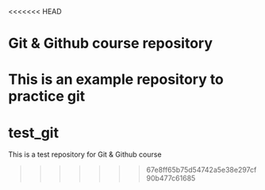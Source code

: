 <<<<<<< HEAD
# Git & Github course repository
This is an example repository to practice git
=======
# test_git
This is a test repository for Git &amp; Github course
>>>>>>> 67e8ff65b75d54742a5e38e297cf90b477c61685
